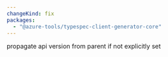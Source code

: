 ```yaml
---
changeKind: fix
packages:
  - "@azure-tools/typespec-client-generator-core"
---
```


propagate api version from parent if not explicitly set